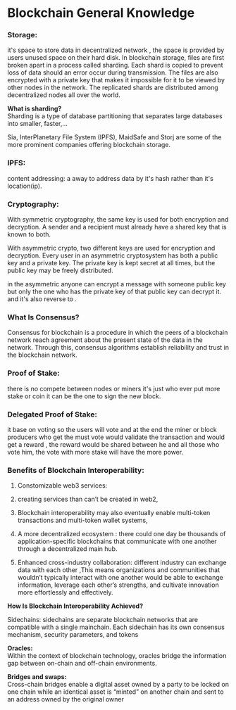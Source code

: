 # Blockchain General Knowledge

### Storage:

it's space to store data in decentralized network , the space is provided by users unused space on their hard disk.
In blockchain storage, files are first broken apart in a process called sharding. Each shard is copied to prevent loss of data should an error occur during transmission. The files are also encrypted with a private key that makes it impossible for it to be viewed by other nodes in the network. The replicated shards are distributed among decentralized nodes all over the world.

<strong>What is sharding?</strong><br/>
Sharding is a type of database partitioning that separates large databases into smaller, faster,...

Sia, InterPlanetary File System (IPFS), MaidSafe and Storj are some of the more prominent companies offering blockchain storage.

### IPFS:

content addressing:
a away to address data by it's hash rather than it's location(ip).

### Cryptography:

With symmetric cryptography, the same key is used for both encryption and decryption. A sender and a recipient must already have a shared key that is known to both.

With asymmetric crypto, two different keys are used for encryption and decryption. Every user in an asymmetric cryptosystem has both a public key and a private key. The private key is kept secret at all times, but the public key may be freely distributed.

in the asymmetric anyone can encrypt a message with someone public key but only the one who has the private key of that public key can decrypt it. and it's also reverse to .

### What Is Consensus?

Consensus for blockchain is a procedure in which the peers of a blockchain network reach agreement about the present state of the data in the network. Through this, consensus algorithms establish reliability and trust in the blockchain network.

### Proof of Stake:

there is no compete between nodes or miners it's just who ever put more stake or coin it can be the one to sign the new block.

### Delegated Proof of Stake:

it base on voting so the users will vote and at the end the miner or block producers who get the must vote would validate the transaction and would get a reward , the reward would be shared between he and all those who vote him, the vote with more stake will have the more power.

### Benefits of Blockchain Interoperability:

1. Constomizable web3 services:
2. creating services than can’t be created in web2,
3. Blockchain interoperability may also eventually enable multi-token transactions and multi-token wallet systems,

4. A more decentralized ecosystem :
   there could one day be thousands of application-specific blockchains that communicate with one another through a decentralized main hub.

5. Enhanced cross-industry collaboration:
   different industry can exchange data with each other ,This means organizations and communities that wouldn’t typically interact with one another would be able to exchange information, leverage each other’s strengths, and cultivate innovation more effortlessly and effectively.

<strong>How Is Blockchain Interoperability Achieved?</strong>

Sidechains: sidechains are separate blockchain networks that are compatible with a single mainchain. Each sidechain has its own consensus mechanism, security parameters, and tokens

<strong>Oracles:</strong><br/>
Within the context of blockchain technology, oracles bridge the information gap between on-chain and off-chain environments.

<strong>Bridges and swaps:</strong><br/>
Cross-chain bridges enable a digital asset owned by a party to be locked on one chain while an identical asset is “minted” on another chain and sent to an address owned by the original owner
